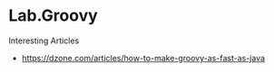 # Lab.Groovy


Interesting Articles
* https://dzone.com/articles/how-to-make-groovy-as-fast-as-java
